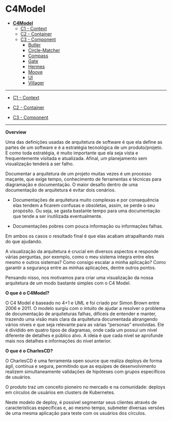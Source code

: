 # C4Model

* [**C4Model**](/docs/README.md)
  * [C1 -  Context](/docs/C1%20-%20%20Context/README.md)
  * [C2 - Container](/docs/C2%20-%20Container/README.md)
  * [C3 -  Component](/docs/C3%20-%20%20Component/README.md)
    * [Butler](/docs/C3%20-%20%20Component/Butler/README.md)
    * [Circle-Matcher](/docs/C3%20-%20%20Component/Circle-Matcher/README.md)
    * [Compass](/docs/C3%20-%20%20Component/Compass/README.md)
    * [Gate](/docs/C3%20-%20%20Component/Gate/README.md)
    * [Hermes](/docs/C3%20-%20%20Component/Hermes/README.md)
    * [Moove](/docs/C3%20-%20%20Component/Moove/README.md)
    * [UI](/docs/C3%20-%20%20Component/UI/README.md)
    * [Villager](/docs/C3%20-%20%20Component/Villager/README.md)

---

- [C1 -  Context](/docs/C1%20-%20%20Context/README.md)

- [C2 - Container](/docs/C2%20-%20Container/README.md)

- [C3 -  Component](/docs/C3%20-%20%20Component/README.md)

---



**Overview**

Uma das definições usadas de arquitetura de software é que ela define as partes de um software e é a estratégia tecnológica de um produto/projeto. E como toda estratégia, é muito importante que ela seja vista e frequentemente visitada e atualizada. Afinal, um planejamento sem visualização tenderá a ser falho. 

Documentar a arquitetura de um projeto muitas vezes é um processo maçante, que exige tempo, conhecimento de ferramentas e técnicas para diagramação e documentação. O maior desafio dentro de uma documentação de arquitetura é evitar dois cenários.

- Documentações de arquitetura muito complexas e por consequência elas tendem a ficarem confusas e obsoletas, assim, se perde o seu propósito. Ou seja, se gasta bastante tempo para uma documentação que tende a ser inutilizada eventualmente.

- Documentações pobres com pouca informação ou informações falhas. 

Em ambos os casos o resultado final é que elas acabam atrapalhando mais do que ajudando.


A visualização da arquitetura é crucial em diversos aspectos e responde várias perguntas, por exemplo, como o meu sistema integra entre eles mesmo e outros sistemas? Como consigo escalar a minha aplicação? Como garantir a segurança entre as minhas aplicações, dentre outros pontos.


Pensando nisso, nos motivamos para criar uma visualização da nossa arquitetura de um modo bastante simples com o C4 Model.



**O que é o C4Model?**

 O C4 Model é baseado no 4+1 e UML e foi criado por Simon Brown entre 2006 e 2011. O modelo surgiu com o intuito de ajudar a resolver o problema de documentação de arquiteturas falhas, difíceis de entender e manter, trazendo uma visão mais clara da arquitetura documentada abrangendo vários níveis e que seja relevante para as várias “personas” envolvidas. Ele é dividido em quatro tipos de diagramas, onde cada um possui um nível diferente de detalhes e público alvo. A ideia é que cada nível se aprofunde mais nos detalhes e informações do nível anterior. 



**O que é o CharlesCD?**

O CharlesCD é uma ferramenta open source que realiza deploys de forma ágil, contínua e segura, permitindo que as equipes de desenvolvimento realizem simultaneamente validações de hipóteses com grupos específicos de usuários. 

O produto traz um conceito pioneiro no mercado e na comunidade: deploys em círculos de usuários em clusters de Kubernetes. 

Neste modelo de deploy, é possível segmentar seus clientes através de características específicas e, ao mesmo tempo, submeter diversas versões de uma mesma aplicação para teste com os usuários dos círculos. 